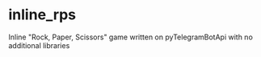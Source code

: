 # inline_rps
Inline "Rock, Paper, Scissors" game written on pyTelegramBotApi with no additional libraries
